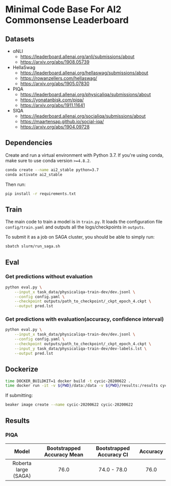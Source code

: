 # Minimal Code Base For AI2 Commonsense Leaderboard

## Datasets

- αNLI
  - https://leaderboard.allenai.org/anli/submissions/about
  - https://arxiv.org/abs/1908.05739
- HellaSwag
  - https://leaderboard.allenai.org/hellaswag/submissions/about
  - https://rowanzellers.com/hellaswag/
  - https://arxiv.org/abs/1905.07830
- PIQA
  - https://leaderboard.allenai.org/physicaliqa/submissions/about
  - https://yonatanbisk.com/piqa/
  - https://arxiv.org/abs/1911.11641
- SIQA
  - https://leaderboard.allenai.org/socialiqa/submissions/about
  - https://maartensap.github.io/social-iqa/
  - https://arxiv.org/abs/1904.09728

## Dependencies

Create and run a virtual environment with Python 3.7. If you're using conda, make sure to use conda version `>=4.8.2`.

```bash
conda create --name ai2_stable python=3.7
conda activate ai2_stable
```

Then run:

```bash
pip install -r requirements.txt
```

## Train

The main code to train a model is in `train.py`. It loads the configuration file `config/train.yaml` and outputs all the logs/checkpoints in `outputs`.

To submit it as a job on SAGA cluster, you should be able to simply run:

```bash
sbatch slurm/run_saga.sh
```

## Eval

### Get predictions without evaluation

```bash
python eval.py \
    --input_x task_data/physicaliqa-train-dev/dev.jsonl \
    --config config.yaml \
    --checkpoint outputs/path_to_checkpoint/_ckpt_epoch_4.ckpt \
    --output pred.lst
```

### Get predictions with evaluation(accuracy, confidence interval)

```bash
python eval.py \
    --input_x task_data/physicaliqa-train-dev/dev.jsonl \
    --config config.yaml \
    --checkpoint outputs/path_to_checkpoint/_ckpt_epoch_4.ckpt \
    --input_y task_data/physicaliqa-train-dev/dev-labels.lst \
    --output pred.lst
```

## Dockerize

```bash
time DOCKER_BUILDKIT=1 docker build -t cycic-20200622 .
time docker run -it -v ${PWD}/data:/data -v ${PWD}/results:/results cycic-test bash run_model.sh`
```

If submitting:

```bash
beaker image create --name cycic-20200622 cycic-20200622
```

## Results

### PIQA

|        Model         | Bootstrapped Accuracy Mean | Bootstrapped Accuracy CI | Accuracy |
| :------------------: | :------------------------: | :----------------------: | :------: |
| Roberta large (SAGA) |            76.0            |       74.0 - 78.0        |   76.0   |
